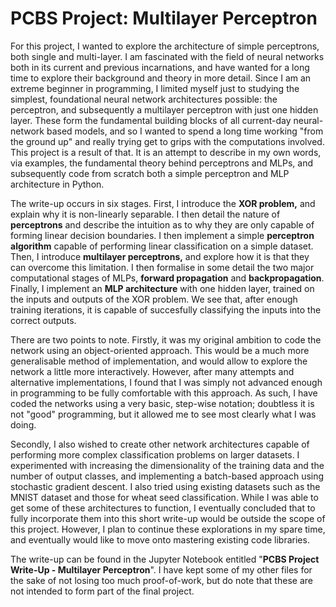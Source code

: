 # PCBS Project: Multilayer Perceptron

For this project, I wanted to explore the architecture of simple perceptrons, both single and multi-layer. I am fascinated with the field of neural networks both in its current and previous incarnations, and have wanted for a long time to explore their background and theory in more detail. Since I am an extreme beginner in programming, I limited myself just to studying the simplest, foundational neural network architectures possible: the perceptron, and subsequently a multilayer perceptron with just one hidden layer. These form the fundamental building blocks of all current-day neural-network based models, and so I wanted to spend a long time working "from the ground up" and really trying get to grips with the computations involved. This project is a result of that. It is an attempt to describe in my own words, via examples, the fundamental theory behind perceptrons and MLPs, and subsequently code from scratch both a simple perceptron and MLP architecture in Python.

The write-up occurs in six stages. First, I introduce the __XOR problem,__ and explain why it is non-linearly separable. I then detail the nature of __perceptrons__ and describe the intuition as to why they are only capable of forming linear decision boundaries. I then implement a simple __perceptron algorithm__ capable of performing linear classification on a simple dataset. Then, I introduce __multilayer perceptrons,__ and explore how it is that they can overcome this limitation. I then formalise in some detail the two major computational stages of MLPs, __forward propagation__ and __backpropagation__. Finally, I implement an __MLP architecture__ with one hidden layer, trained on the inputs and outputs of the XOR problem. We see that, after enough training iterations, it is capable of succesfully classifying the inputs into the correct outputs.

There are two points to note. Firstly, it was my original ambition to code the network using an object-oriented approach. This would be a much more generalisable method of implementation, and would allow to explore the network a little more interactively. However, after many attempts and alternative implementations, I found that I was simply not advanced enough in programming to be fully comfortable with this approach. As such, I have coded the networks using a very basic, step-wise notation; doubtless it is not "good" programming, but it allowed me to see most clearly what I was doing.

Secondly, I also wished to create other network architectures capable of performing more complex classification problems on larger datasets. I experimented with increasing the dimensionality of the training data and the number of output classes, and implementing a batch-based approach using stochastic gradient descent. I also tried using existing datasets such as the MNIST dataset and those for wheat seed classification. While I was able to get some of these architectures to function, I eventually concluded that to fully incorporate them into this short write-up would be outside the scope of this project. However, I plan to continue these explorations in my spare time, and eventually would like to move onto mastering existing code libraries. 

The write-up can be found in the Jupyter Notebook entitled "__PCBS Project Write-Up - Multilayer Perceptron__". I have kept some of my other files for the sake of not losing too much proof-of-work, but do note that these are not intended to form part of the final project.
